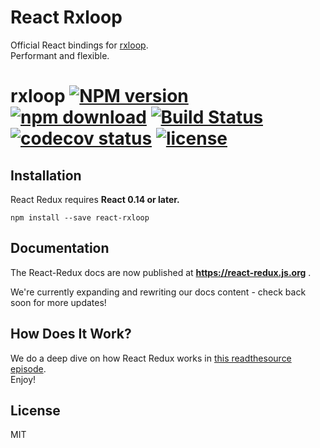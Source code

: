 React Rxloop
=========================

Official React bindings for [rxloop](https://github.com/TalkingData/rxloop).  
Performant and flexible.

# rxloop [![NPM version][npm-image]][npm-url] [![npm download][download-image]][download-url] [![Build Status][build-image]][build-url] [![codecov status][codecov-image]][codecov-url] [![license][license-image]][license-url]

[npm-image]: https://img.shields.io/npm/v/react-rxloop.svg?style=shield&colorB=brightgreen
[npm-url]: https://npmjs.org/package/react-rxloop
[download-image]: https://img.shields.io/npm/dm/react-rxloop.svg?style=shield&colorB=brightgreen
[download-url]: https://npmjs.org/package/react-rxloop
[build-image]: https://circleci.com/gh/TalkingData/react-rxloop/tree/master.svg?style=shield
[build-url]: https://circleci.com/gh/TalkingData/react-rxloop
[codecov-image]: https://img.shields.io/codecov/c/github/TalkingData/react-rxloop/master.svg?style=shield&colorB=brightgreen
[codecov-url]: https://codecov.io/github/TalkingData/react-rxloop?branch=master
[license-image]: https://img.shields.io/npm/l/react-rxloop.svg?style=shield&colorB=brightgreen&longCache=true
[license-url]: https://github.com/TalkingData/react-rxloop/blob/master/LICENSE


## Installation

React Redux requires **React 0.14 or later.**

```
npm install --save react-rxloop
```

## Documentation

The React-Redux docs are now published at **https://react-redux.js.org** .

We're currently expanding and rewriting our docs content - check back soon for more updates!

## How Does It Work?

We do a deep dive on how React Redux works in [this readthesource episode](https://www.youtube.com/watch?v=VJ38wSFbM3A).  
Enjoy!

## License

MIT

